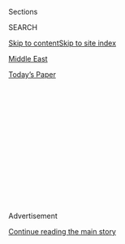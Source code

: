 <div id="app">

<div>

<div>

<div>

<div class="NYTAppHideMasthead css-1q2w90k e1suatyy0">

<div class="section css-ui9rw0 e1suatyy2">

<div class="css-eph4ug er09x8g0">

<div class="css-6n7j50">

</div>

<span class="css-1dv1kvn">Sections</span>

<div class="css-10488qs">

<span class="css-1dv1kvn">SEARCH</span>

</div>

[Skip to content](#site-content)[Skip to site index](#site-index)

</div>

<div id="masthead-section-label" class="css-1wr3we4 eaxe0e00">

[Middle
East](https://www.nytimes3xbfgragh.onion/section/world/middleeast)

</div>

<div class="css-10698na e1huz5gh0">

</div>

</div>

<div id="masthead-bar-one" class="section hasLinks css-15hmgas e1csuq9d3">

<div class="css-uqyvli e1csuq9d0">

</div>

<div class="css-1uqjmks e1csuq9d1">

</div>

<div class="css-9e9ivx">

[](https://myaccount.nytimes3xbfgragh.onion/auth/login?response_type=cookie&client_id=vi)

</div>

<div class="css-1bvtpon e1csuq9d2">

[Today’s
Paper](https://www.nytimes3xbfgragh.onion/section/todayspaper)

</div>

</div>

</div>

</div>

<div data-aria-hidden="false">

<div id="site-content" data-role="main">

<div>

<div class="css-1aor85t" style="opacity:0.000000001;z-index:-1;visibility:hidden">

<div class="css-1hqnpie">

<div class="css-epjblv">

<span class="css-17xtcya">[Middle
East](/section/world/middleeast)</span><span class="css-x15j1o">|</span><span class="css-fwqvlz">An
Embassy in Jerusalem? Trump Promises, but So Did
Predecessors</span>

</div>

<div class="css-k008qs">

<div class="css-1iwv8en">

<span class="css-18z7m18"></span>

<div>

</div>

</div>

<span class="css-1n6z4y">https://nyti.ms/2eOqyEK</span>

<div class="css-1705lsu">

<div class="css-4xjgmj">

<div class="css-4skfbu" data-role="toolbar" data-aria-label="Social Media Share buttons, Save button, and Comments Panel with current comment count" data-testid="share-tools">

  - 
  - 
  - 
  - 
    
    <div class="css-6n7j50">
    
    </div>

  - 

</div>

</div>

</div>

</div>

</div>

</div>

<div class="css-13pd83m">

</div>

<div id="top-wrapper" class="css-1sy8kpn">

<div id="top-slug" class="css-l9onyx">

Advertisement

</div>

[Continue reading the main
story](#after-top)

<div class="ad top-wrapper" style="text-align:center;height:100%;display:block;min-height:250px">

<div id="top" class="place-ad" data-position="top" data-size-key="top">

</div>

</div>

<div id="after-top">

</div>

</div>

<div id="sponsor-wrapper" class="css-1hyfx7x">

<div id="sponsor-slug" class="css-19vbshk">

Supported by

</div>

[Continue reading the main
story](#after-sponsor)

<div id="sponsor" class="ad sponsor-wrapper" style="text-align:center;height:100%;display:block">

</div>

<div id="after-sponsor">

</div>

</div>

Memo from Jerusalem

<div class="css-1vkm6nb ehdk2mb0">

# An Embassy in Jerusalem? Trump Promises, but So Did Predecessors

</div>

<div class="css-79elbk" data-testid="photoviewer-wrapper">

<div class="css-z3e15g" data-testid="photoviewer-wrapper-hidden">

</div>

<div class="css-1a48zt4 ehw59r15" data-testid="photoviewer-children">

![<span class="css-16f3y1r e13ogyst0" data-aria-hidden="true">A poster
of Donald J. Trump in the ultra-Orthodox Jewish neighborhood Mea Shearim
in Jerusalem. The president-elect has promised to relocate the American
Embassy to Jerusalem early in his
administration.</span><span class="css-cnj6d5 e1z0qqy90" itemprop="copyrightHolder"><span class="css-1ly73wi e1tej78p0">Credit...</span><span><span>Amir
Cohen/Reuters</span></span></span>](https://static01.graylady3jvrrxbe.onion/images/2016/11/19/world/19Jerusalem1/19Jerusalem1-articleLarge.jpg?quality=75&auto=webp&disable=upscale)

</div>

</div>

<div class="css-xt80pu e12qa4dv0">

<div class="css-18e8msd">

<div class="css-vp77d3 epjyd6m0">

<div class="css-1baulvz">

By [<span class="css-1baulvz last-byline" itemprop="name">Peter
Baker</span>](http://www.nytimes3xbfgragh.onion/by/peter-baker)

</div>

</div>

  - Nov. 18,
    2016

  - 
    
    <div class="css-4xjgmj">
    
    <div class="css-d8bdto" data-role="toolbar" data-aria-label="Social Media Share buttons, Save button, and Comments Panel with current comment count" data-testid="share-tools">
    
      - 
      - 
      - 
      - 
        
        <div class="css-6n7j50">
        
        </div>
    
      - 
    
    </div>
    
    </div>

</div>

</div>

<div class="section meteredContent css-1r7ky0e" name="articleBody" itemprop="articleBody">

<div class="css-1fanzo5 StoryBodyCompanionColumn">

<div class="css-53u6y8">

JERUSALEM — America’s top diplomat in Jerusalem lives in an elegant
three-story stone house first built by a German Lutheran missionary in
1868, a short walk from the historic Old City. But he is not an
ambassador and the mission is a consulate, not an embassy.

For decades, those distinctions have rankled many Israeli Jews. The
United States, along with the rest of the world, has kept its primary
diplomatic footprint not in Israel’s self-declared capital, Jerusalem,
but in the commercial and cultural hub of Tel Aviv to avoid seeming to
take sides in the fraught and never-ending argument over who really has
the right to control this ancient city.

Until now. Maybe.

President-elect [Donald J.
Trump](http://www.nytimes3xbfgragh.onion/topic/person/donald-trump)
vowed during his campaign that he would relocate the mission “fairly
quickly” after taking office. That in itself is nothing new: For years,
candidates running for president have promised to move the embassy to
Jerusalem, and for years, candidates who actually became president have
opted against doing so.

But just as Mr. Trump broke all the rules of campaigning, some of his
supporters say no amount of hand-wringing by the State Department will
change his mind. Jason Greenblatt, an Orthodox lawyer who is advising
Mr. Trump on Israel, told [Army
Radio](http://www.timesofisrael.com/trump-adviser-he-doesnt-see-settlements-as-peace-obstacle/)
after the election that the president-elect was “going to do it” because
he was “a man who keeps his word.”

</div>

</div>

<div class="css-1fanzo5 StoryBodyCompanionColumn">

<div class="css-53u6y8">

Already, many Israelis and Palestinians are buzzing about the prospect.
Where would the embassy go? Would it straddle the line between West
Jerusalem, which is predominantly Jewish, and East Jerusalem, which is
predominantly Arab? Would it touch off street protests in Palestinian
cities or a backlash among Arab allies like
[Egypt](http://www.nytimes3xbfgragh.onion/topic/destination/egypt) and
[Saudi
Arabia](http://www.nytimes3xbfgragh.onion/topic/destination/saudi-arabia)?

“Jerusalem is a symbolic, emotional and real issue,” said Itamar
Rabinovich, a former Israeli ambassador to the United States and
president of the Israel Institute. “It matters to many Israeli Jews
because it would indicate that the United States actually recognizes
Jerusalem as
[Israel](http://www.nytimes3xbfgragh.onion/topic/destination/israel?inline=nyt-geo)’s
capital, which now it effectively does not.”

Which is why Arabs object so strenuously to such a move. “This is a sign
that he’s going to side with Israel,” said Mustafa Alani, a scholar at
the Gulf Research Center, a research organization with offices in Saudi
Arabia and elsewhere. “If he does it, it’s going to be a wrong start for
his relationship with the Arab world.”

The status of Jerusalem has always been one of the thorniest issues
dividing Jews and Arabs. In 1947, the United Nations recommended that
the city be declared a “corpus separatum,” meaning an international
city, rather than incorporated into either the Arab or the Jewish states
then being contemplated on the land between the Jordan River and the
Mediterranean Sea. But in the war that followed its [declaration of
statehood
in 1948](http://learning.blogs.nytimes3xbfgragh.onion/2012/05/14/may-14-1948-israel-declares-independence/),
Israel captured the western portion of the city while Jordan seized the
east.

Israel took control of East Jerusalem in its 1967 war with its Arab
neighbors and annexed it, declaring that the city would remain whole and
unified as its eternal capital (and later building many settlements
there that most of the world considers illegal). The United States and
most other countries refused to recognize the annexation and kept their
embassies in or near Tel Aviv. The last two countries with embassies in
Jerusalem, [Costa
Rica](http://www.nytimes3xbfgragh.onion/topic/destination/costa-rica)
and [El
Salvador](http://www.nytimes3xbfgragh.onion/topic/destination/el-salvador),
moved out a decade ago.

</div>

</div>

<div class="css-1fanzo5 StoryBodyCompanionColumn">

<div class="css-53u6y8">

[Bill
Clinton](http://www.nytimes3xbfgragh.onion/topic/person/bill-clinton)
and [George W.
Bush](http://www.nytimes3xbfgragh.onion/topic/person/george-w-bush) both
promised during their presidential campaigns to move the embassy to
Jerusalem. Both later backed away from those promises, convinced by
Middle East experts that doing so would prejudge negotiations for a
final settlement between Israelis and Palestinians.

In 1995, [Congress passed a
law](http://www.nytimes3xbfgragh.onion/1995/10/25/world/congress-backs-israel-embassy-switch-but-gives-clinton-an-out.html)
declaring Jerusalem to be Israel’s capital and requiring the embassy be
moved there by 1999 — or else the State Department building budget would
be cut in half. But the law included a provision allowing presidents to
waive its requirement for six months if they determined it was in the
national interest. So every six months, Mr. Clinton, Mr. Bush and
eventually [President
Obama](http://www.nytimes3xbfgragh.onion/topic/person/barack-obama?inline=nyt-per)
signed such waivers, fearing a violent response in the Arab world if the
embassy moved.

</div>

</div>

<div class="css-79elbk" data-testid="photoviewer-wrapper">

<div class="css-z3e15g" data-testid="photoviewer-wrapper-hidden">

</div>

<div class="css-1a48zt4 ehw59r15" data-testid="photoviewer-children">

![<span class="css-16f3y1r e13ogyst0" data-aria-hidden="true">The
American Consulate in Jerusalem. The status of Jerusalem has always been
one of the thorniest issues dividing Israelis and
Arabs.</span><span class="css-cnj6d5 e1z0qqy90" itemprop="copyrightHolder"><span class="css-1ly73wi e1tej78p0">Credit...</span><span>Lior
Mizrahi/Getty
Images</span></span>](https://static01.graylady3jvrrxbe.onion/images/2016/11/19/world/19Jerusalem2/19Jerusalem2-articleLarge.jpg?quality=75&auto=webp&disable=upscale)

</div>

</div>

<div class="css-1fanzo5 StoryBodyCompanionColumn">

<div class="css-53u6y8">

“Every president who reversed his campaign promise did so because he
decided not to take the risk,” said Dennis B. Ross, a longtime Middle
East envoy who advised multiple presidents, including Mr. Obama.
“Jerusalem has historically been an issue that provoked great passions
— often as a result of false claims — that did trigger violence.”

Whether such advice might sway Mr. Trump is unclear. Despite Mr.
Greenblatt’s declaration, another Trump adviser on the Middle East,
Walid Phares, [told the
BBC](https://soundcloud.com/user-735086019/walid-phares) that Mr. Trump
would move the embassy “under consensus.” He later clarified that he
meant a “consensus at home,” since no one could imagine a consensus
including Arabs at this point.

Elliott Abrams, a former Middle East adviser to Mr. Bush, said Mr. Trump
should follow through because even if East Jerusalem is eventually ceded
to the Palestinians as the capital of their own state, no plausible
settlement would deny West Jerusalem to Israel. “There is simply no
reason not to put a U.S. embassy there,” he said.

The issue remains so delicate that the Obama administration [went all
the way to the Supreme
Court](http://www.nytimes3xbfgragh.onion/2015/06/09/us/politics/supreme-court-backs-white-house-on-jerusalem-passport-dispute.html?_r=0)
to block a law passed by Congress allowing American parents of children
born in Jerusalem to list Israel as their birthplace on their passports.

</div>

</div>

<div class="css-1fanzo5 StoryBodyCompanionColumn">

<div class="css-53u6y8">

When [Mr. Obama came to
Jerusalem](http://www.nytimes3xbfgragh.onion/2016/10/01/world/middleeast/shimon-peres-funeral.html)
in September for the funeral of [Shimon
Peres](http://www.nytimes3xbfgragh.onion/topic/person/shimon-peres?inline=nyt-per),
the former Israeli president and prime minister, the White House
initially released a transcript of his eulogy that listed “Jerusalem,
Israel” as the location of his remarks. A few hours later, it issued a
“corrected” transcript that literally crossed out the word “Israel.”

The consulate currently in Jerusalem, run by the consul general, Donald
Blome, a career diplomat, deals mainly with the Palestinians while the
embassy in Tel Aviv, run by Ambassador Daniel B. Shapiro, an Obama
appointee, handles relations with Israel. Mr. Trump could simply declare
the consulate to be an embassy and move the ambassador’s home as a
stopgap, but there are other logistical challenges.

The embassy’s 800-person staff could not fit in the consular offices
near the Old City, nor in the large, fortresslike building that
processes visa requests and is surrounded by stone walls and tall metal
fences along the line that divides Jerusalem between Jewish and
Palestinian residents.

Israeli Jews cite a long history in Jerusalem dating back thousands of
years, and even many on the left who support a Palestinian state think
the embassy should be housed there. Gilead Sher, who worked as a peace
negotiator for Labor Party leaders, said, “It seems abnormal that the
city, which is home to all of Israel’s governmental, legislative,
judicial and national institutions, does not host foreign embassies.”

But Oded Eran, a retired Israeli diplomat now at the Institute for
National Security Studies in Tel Aviv, noted that Israel has not
invested “much political capital” in the matter because of “a sober
assessment that few, if any, will move their embassy to Jerusalem.”

Indeed, with other perhaps more urgent priorities, Prime Minister
[Benjamin
Netanyahu](http://www.nytimes3xbfgragh.onion/topic/person/benjamin-netanyahu?inline=nyt-per)
and his government have made little comment on the possibility since Mr.
Trump’s election. “That has been a constant commitment by many
administrations, and one would expect it will be acted on at the right
time,” said Dore Gold, a longtime adviser to Mr. Netanyahu who just
stepped down as director general of the Foreign Ministry.

Palestinian officials presume Mr. Trump ultimately will follow the
course that his predecessors did and leave the issue to final-status
negotiations.

“I don’t think he’ll move the embassy, and I don’t think he’ll legalize
settlements,” said Saeb Erekat, secretary general of the Palestine
Liberation Organization. “I’m confident we’ll work with President-elect
Trump and his administration to achieve peace and to achieve the
two-state solution.”

</div>

</div>

</div>

<div>

</div>

<div>

</div>

<div>

</div>

<div>

<div id="bottom-wrapper" class="css-1ede5it">

<div id="bottom-slug" class="css-l9onyx">

Advertisement

</div>

[Continue reading the main
story](#after-bottom)

<div id="bottom" class="ad bottom-wrapper" style="text-align:center;height:100%;display:block;min-height:90px">

</div>

<div id="after-bottom">

</div>

</div>

</div>

</div>

</div>

## Site Index

<div>

</div>

## Site Information Navigation

  - [© <span>2020</span> <span>The New York Times
    Company</span>](https://help.nytimes3xbfgragh.onion/hc/en-us/articles/115014792127-Copyright-notice)

<!-- end list -->

  - [NYTCo](https://www.nytco.com/)
  - [Contact
    Us](https://help.nytimes3xbfgragh.onion/hc/en-us/articles/115015385887-Contact-Us)
  - [Work with us](https://www.nytco.com/careers/)
  - [Advertise](https://nytmediakit.com/)
  - [T Brand Studio](http://www.tbrandstudio.com/)
  - [Your Ad
    Choices](https://www.nytimes3xbfgragh.onion/privacy/cookie-policy#how-do-i-manage-trackers)
  - [Privacy](https://www.nytimes3xbfgragh.onion/privacy)
  - [Terms of
    Service](https://help.nytimes3xbfgragh.onion/hc/en-us/articles/115014893428-Terms-of-service)
  - [Terms of
    Sale](https://help.nytimes3xbfgragh.onion/hc/en-us/articles/115014893968-Terms-of-sale)
  - [Site
    Map](https://spiderbites.nytimes3xbfgragh.onion)
  - [Help](https://help.nytimes3xbfgragh.onion/hc/en-us)
  - [Subscriptions](https://www.nytimes3xbfgragh.onion/subscription?campaignId=37WXW)

</div>

</div>

</div>

</div>
